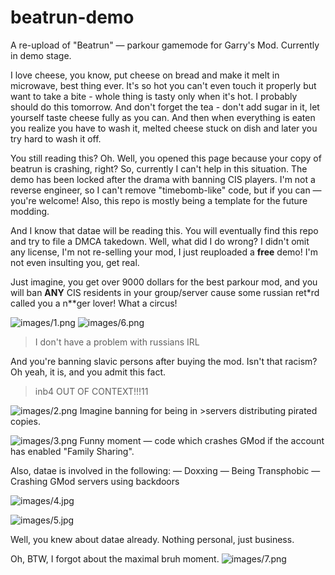 # beatrun-demo

A re-upload of "Beatrun" — parkour gamemode for Garry's Mod. Currently in demo stage.

I love cheese, you know, put cheese on bread and make it melt in microwave, best thing ever. It's so hot you can't even touch it properly but want to take a bite - whole thing is tasty only when it's hot. I probably should do this tomorrow. And don't forget the tea - don't add sugar in it, let yourself taste cheese fully as you can. And then when everything is eaten you realize you have to wash it, melted cheese stuck on dish and later you try hard to wash it off.

You still reading this? Oh.
Well, you opened this page because your copy of beatrun is crashing, right? So, currently I can't help in this situation. The demo has been locked after the drama with banning CIS players. I'm not a reverse engineer, so I can't remove "timebomb-like" code, but if you can — you're welcome! Also, this repo is mostly being a template for the future modding. 

And I know that datae will be reading this. You will eventually find this repo and try to file a DMCA takedown. Well, what did I do wrong? I didn't omit any license, I'm not re-selling your mod, I just reuploaded a **free** demo! I'm not even insulting you, get real.

Just imagine, you get over 9000 dollars for the best parkour mod, and you will ban **ANY** CIS residents in your group/server cause some russian ret*rd called you a n**ger lover! What a circus! 

 ![images/1.png](images/1.png)  ![images/6.png](images/6.png)
> I don't have a problem with russians IRL

And you're banning slavic persons after buying the mod. Isn't that racism? Oh yeah, it is, and you admit this fact.

>inb4 OUT OF CONTEXT!!!11



 ![images/2.png](images/2.png) 
Imagine banning for being in >servers distributing pirated copies.


 ![images/3.png](images/3.png) 
Funny moment — code which crashes GMod if the account has enabled "Family Sharing".

Also, datae is involved in the following:
— Doxxing
— Being Transphobic
— Crashing GMod servers using backdoors

 ![images/4.jpg](images/4.jpg) 

 ![images/5.jpg](images/5.jpg) 


Well, you knew about datae already. Nothing personal, just business.

Oh, BTW, I forgot about the maximal bruh moment.
 ![images/7.png](images/7.png) 
